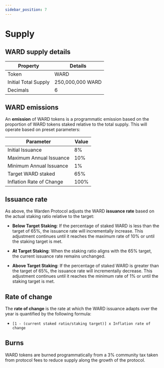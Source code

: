```yaml
---
sidebar_position: 7
---
```


# Supply

## WARD supply details

|Property|Details|
|-|--|
| Token | WARD |
| Initial Total Supply | 250,000,000 WARD |
| Decimals | 6 |


## **WARD emissions**

An **emission** of WARD tokens is a programmatic emission based on the proportion of WARD tokens staked relative to the total supply. This will operate based on preset parameters:

| Parameter |Value  |
|--|--|
| Initial Issuance |8%  |
| Maximum Annual Issuance  | 10%  |
| Minimum Annual Issuance | 1% |
| Target WARD staked | 65% |
| Inflation Rate of Change | 100% |

## Issuance rate
As above, the Warden Protocol adjusts the WARD **issuance rate** based on the actual staking ratio relative to the target:

- **Below Target Staking**: If the percentage of staked WARD is less than the target of 65%, the issuance rate will incrementally increase. This adjustment continues until it reaches the maximum rate of 10% or until the staking target is met.

- **At Target Staking**: When the staking ratio aligns with the 65% target, the current issuance rate remains unchanged.

- **Above Target Staking**: If the percentage of staked WARD is greater than the target of 65%, the issuance rate will incrementally decrease. This adjustment continues until it reaches the minimum rate of 1% or until the staking target is met.

## Rate of change

The **rate of change** is the rate at which the WARD issuance adapts over the year is quantified by the following formula: 

- `[1 - (current staked ratio/staking target)] x Inflation rate of change`

## **Burns**

WARD tokens are burned programmatically from a 3% community tax taken from protocol fees to reduce supply along the growth of the protocol. 
